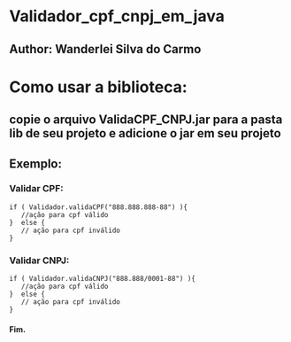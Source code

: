 # Validador_cpf_cnpj_em_java

## Author: Wanderlei Silva do Carmo
# Como usar a biblioteca:
## copie o arquivo ValidaCPF_CNPJ.jar para a pasta lib de seu projeto e adicione o jar em seu projeto
## Exemplo:

### Validar CPF:

    if ( Validador.validaCPF("888.888.888-88") ){
       //ação para cpf válido
    }  else {
       // ação para cpf inválido
    }
    

### Validar CNPJ:

    if ( Validador.validaCNPJ("888.888/0001-88") ){
       //ação para cpf válido
    }  else {
       // ação para cpf inválido
    }
    
    
 #### Fim.
    
   
